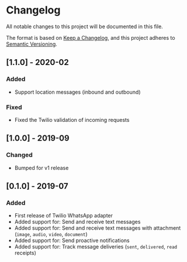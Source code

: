 # Changelog
All notable changes to this project will be documented in this file.

The format is based on [Keep a Changelog](https://keepachangelog.com/en/1.0.0/),
and this project adheres to [Semantic Versioning](https://semver.org/spec/v2.0.0.html).

## [1.1.0] - 2020-02
### Added
- Support location messages (inbound and outbound)

### Fixed
- Fixed the Twilio validation of incoming requests 

## [1.0.0] - 2019-09
### Changed
- Bumped for v1 release

## [0.1.0] - 2019-07
### Added
- First release of Twilio WhatsApp adapter
- Added support for: Send and receive text messages
- Added support for: Send and receive text messages with attachment (`image`, `audio`, `video`, `document`)
- Added support for: Send proactive notifications
- Added support for: Track message deliveries (`sent`, `delivered`, `read` receipts)